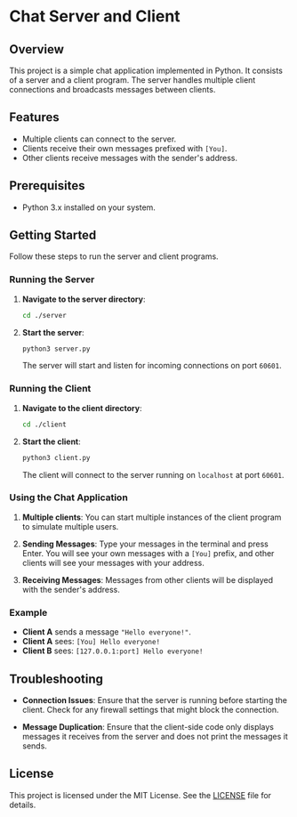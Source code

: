 # Chat Server and Client

## Overview

This project is a simple chat application implemented in Python. It consists of a server and a client program. The server handles multiple client connections and broadcasts messages between clients. 

## Features

- Multiple clients can connect to the server.
- Clients receive their own messages prefixed with `[You]`.
- Other clients receive messages with the sender's address.

## Prerequisites

- Python 3.x installed on your system.

## Getting Started

Follow these steps to run the server and client programs.

### Running the Server

1. **Navigate to the server directory**:

    ```bash
    cd ./server
    ```

2. **Start the server**:

    ```bash
    python3 server.py
    ```

    The server will start and listen for incoming connections on port `60601`.

### Running the Client

1. **Navigate to the client directory**:

    ```bash
    cd ./client
    ```

2. **Start the client**:

    ```bash
    python3 client.py
    ```

    The client will connect to the server running on `localhost` at port `60601`.

### Using the Chat Application

1. **Multiple clients**: You can start multiple instances of the client program to simulate multiple users.

2. **Sending Messages**: Type your messages in the terminal and press Enter. You will see your own messages with a `[You]` prefix, and other clients will see your messages with your address.

3. **Receiving Messages**: Messages from other clients will be displayed with the sender's address.

### Example

- **Client A** sends a message `"Hello everyone!"`.
- **Client A** sees: `[You] Hello everyone!`
- **Client B** sees: `[127.0.0.1:port] Hello everyone!`

## Troubleshooting

- **Connection Issues**: Ensure that the server is running before starting the client. Check for any firewall settings that might block the connection.

- **Message Duplication**: Ensure that the client-side code only displays messages it receives from the server and does not print the messages it sends.

## License

This project is licensed under the MIT License. See the [LICENSE](LICENSE) file for details.
